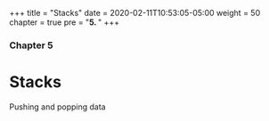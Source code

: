 +++
title = "Stacks"
date = 2020-02-11T10:53:05-05:00
weight = 50
chapter = true
pre = "<b>5. </b>"
+++

### Chapter 5

# Stacks

Pushing and popping data
